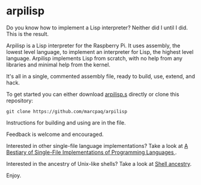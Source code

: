 # arpilisp

Do you know how to implement a Lisp interpreter? Neither did I until I did. This is the result.

Arpilisp is a Lisp interpreter for the Raspberry Pi. It uses assembly, the lowest level language, to implement an interpreter for Lisp, the highest level language.  Arpilisp implements Lisp from scratch, with no help from any libraries and minimal help from the kernel.

It's all in a single, commented assembly file, ready to build, use, extend, and hack.

To get started you can either download [arpilisp.s](https://raw.githubusercontent.com/marcpaq/arpilisp/master/arpilisp.s) directly or clone this repository:

`git clone https://github.com/marcpaq/arpilisp`

Instructions for building and using are in the file.

Feedback is welcome and encouraged.

Interested in other single-file language implementations? Take a look at [A Bestiary of Single-File Implementations of Programming Languages ](https://github.com/marcpaq/b1fipl).

Interested in the ancestry of Unix-like shells? Take a look at [Shell ancestry](https://github.com/marcpaq/shellancestry).

Enjoy.
